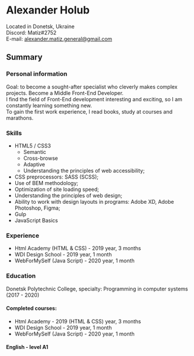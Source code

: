 # **Alexander Holub**

Located in Donetsk, Ukraine\
Discord: Matiz#2752\
E-mail: [alexander.matiz.general@gmail.com](mailto:alexander.matiz.general@gmail.com)

## Summary
### Personal information
Goal: to become a sought-after specialist who cleverly makes complex projects. Become a Middle Front-End Developer.\
I find the field of Front-End development interesting and exciting, so I am constantly learning something new. \
To gain the first work experience, I read books, study at courses and marathons.

### Skills
+ HTML5 / CSS3
    + Semantic
	+ Cross-browse
	+ Adaptive
    + Understanding the principles of web accessibility;
+ CSS preprocessors: SASS (SCSS);
+ Use of BEM methodology;
+ Optimization of site loading speed;
+ Understanding the principles of web design;
+ Ability to work with design layouts in programs: Adobe XD, Adobe Photoshop, Figma;
+ Gulp
+ JavaScript Basics

### Experience
+ Html Academy (HTML & CSS) - 2019  year, 3 months
+ WDI Design School - 2019 year, 1 month
+ WebForMySelf (Java Script) - 2020 year, 1 month

### Education
Donetsk Polytechnic College, specialty: Programming in computer systems\
(2017 - 2020)

#### Completed courses:
+ Html Academy - 2019 (HTML & CSS) year, 3 months
+ WDI Design School - 2019 year, 1 month
+ WebForMySelf (Java Script) - 2020 year, 1 month

#### English - level A1
